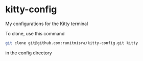 # kitty-config
My configurations for the Kitty terminal

To clone, use this command
```bash
git clone git@github.com:runitmisra/kitty-config.git kitty
```

in the config directory
